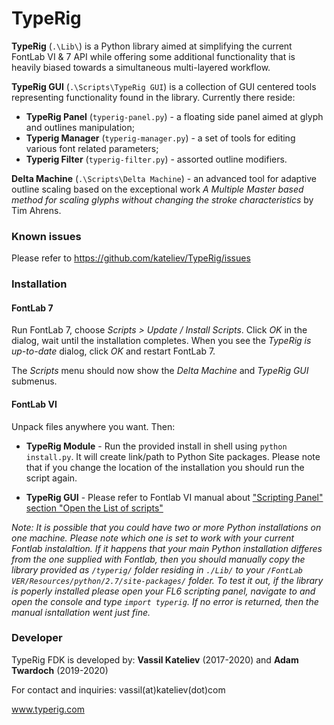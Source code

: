 # TypeRig
**TypeRig** (`.\Lib\`) is a Python library aimed at simplifying the current FontLab VI & 7 API while offering some additional functionality that is heavily biased towards a simultaneous multi-layered workflow.

**TypeRig GUI** (`.\Scripts\TypeRig GUI`) is a collection of GUI centered tools representing functionality found in the library. Currently there reside:
- **TypeRig Panel** (`typerig-panel.py`) - a floating side panel aimed at  glyph and outlines manipulation;
- **Typerig Manager** (`typerig-manager.py`) - a set of tools for editing various font related parameters;
- **Typerig Filter** (`typerig-filter.py`) - assorted outline modifiers.

**Delta Machine** (`.\Scripts\Delta Machine`) - an advanced tool for adaptive outline scaling based on the exceptional work *A Multiple Master based method for scaling glyphs without changing the stroke characteristics* by Tim Ahrens.

### Known issues
Please refer to https://github.com/kateliev/TypeRig/issues

### Installation

#### FontLab 7

Run FontLab 7, choose _Scripts > Update / Install Scripts_. Click _OK_ in the dialog, wait until the installation completes. When you see the _TypeRig is up-to-date_ dialog, click _OK_ and restart FontLab 7.

The _Scripts_ menu should now show the _Delta Machine_ and _TypeRig GUI_ submenus.

#### FontLab VI

Unpack files anywhere you want. Then:
- **TypeRig Module** - Run the provided install in shell using `python install.py`. It will create link/path to Python Site packages. Please note that if you change the location of the installation you should run the script again.

- **TypeRig GUI** - Please refer to Fontlab VI manual about ["Scripting Panel" section "Open the List of scripts"](http://help.fontlab.com/fontlab-vi/Scripting-panel/#open-the-list-of-scripts)

*Note: It is possible that you could have two or more Python installations on one machine. Please note which one is set to work with your current Fontlab instalaltion. If it happens that your main Python installation differes from the one supplied with Fontlab, then you should manually copy the library provided as `/typerig/` folder residing in `./Lib/` to your `/FontLab VER/Resources/python/2.7/site-packages/` folder. To test it out, if the library is poperly installed please open your FL6 scripting panel, navigate to and open the console and type `import typerig`. If no error is returned, then the manual isntallation went just fine.*

### Developer
TypeRig FDK is developed by: **Vassil Kateliev** (2017-2020) and **Adam Twardoch** (2019-2020)

For contact and inquiries: vassil(at)kateliev(dot)com

www.typerig.com
